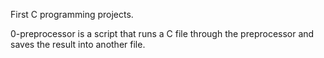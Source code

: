 First C programming projects. 

0-preprocessor is a script that runs a C file through the preprocessor and saves the result into another file. 
